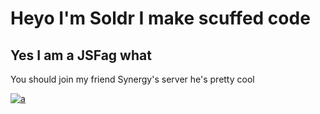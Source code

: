 # Heyo I'm Soldr I make scuffed code

## Yes I am a JSFag what

You should join my friend Synergy's server he's pretty cool

[![a](https://img.shields.io/badge/Discord-7289DA?style=for-the-badge&logo=discord&logoColor=white)](https://discord.gg/gWaPG8uuax)
